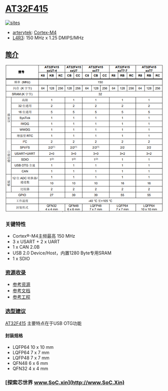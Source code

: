﻿# [AT32F415](https://github.com/SoCXin/AT32F415)

[![sites](http://182.61.61.133/link/resources/SoC.png)](http://www.SoC.Xin)

* [arterytek](https://www.arterytek.com/cn/index.jsp): [Cortex-M4](https://github.com/SoCXin/Cortex)
* [L4R3](https://github.com/SoCXin/Level): 150 MHz x 1.25 DMIPS/MHz

## [简介](https://github.com/SoCXin/AT32F415/wiki)

[![sites](docs/AT32F415.png)](https://www.arterytek.com/cn/product/AT32F415.jsp?t=1629180327199#Resource)

### 关键特性

* Cortex®-M4主频最高 150 MHz
* 3 x USART + 2 x UART
* 1 x CAN 2.0B
* USB 2.0 Device/Host，内置1280 Byte专用SRAM
* 1 x SDIO

### [资源收录](https://github.com/SoCXin/AT32F415)

* [参考资源](src/)
* [参考文档](docs/)
* [参考工程](project/)


### [选型建议](https://github.com/SoCXin)

[AT32F415](https://github.com/SoCXin/AT32F415) 主要特点在于USB OTG功能

#### 封装规格

* LQFP64 10 x 10 mm
* LQFP64 7 x 7 mm
* LQFP48 7 x 7 mm
* QFN48 6 x 6 mm
* QFN32 4 x 4 mm

### [探索芯世界 www.SoC.xin](http://www.SoC.Xin)
